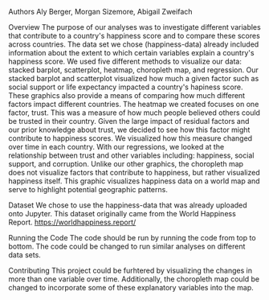 Authors
     Aly Berger, Morgan Sizemore, Abigail Zweifach
     
Overview
    The purpose of our analyses was to investigate different variables that contribute to a country's happiness score and to compare these scores across countries. The data set we chose (happiness-data) already included information about the extent to which certain variables explain a country's happiness score.
    We used five different methods to visualize our data: stacked barplot, scatterplot, heatmap, choropleth map, and regression. Our stacked barplot and scatterplot visualized how much a given factor such as social support or life expectancy impacted a country's hapiness score. These graphics also provide a means of comparing how much different factors impact different countries. The heatmap we created focuses on one factor, trust. This was a measure of how much people believed others could be trusted in their country. Given the large impact of residual factors and our prior knowledge about trust, we decided to see how this factor might contribute to happiness scores. We visualized how this measure changed over time in each country. With our regressions, we looked at the relationship between trust and other variables including: happiness, social support, and corruption.
    Unlike our other graphics, the choropleth map does not visualize factors that contribute to happiness, but rather visualized happiness itself. This graphic visualizes happiness data on a world map and serve to highlight potential geographic patterns.

Dataset
    We chose to use the happiness-data that was already uploaded onto Jupyter. This dataset originally came from the World Happiness Report. https://worldhappiness.report/
    
Running the Code
    The code should be run by running the code from top to bottom. The code could be changed to run similar analyses on different data sets. 
    
Contributing
    This project could be furhtered by visualizing the changes in more than one variable over time. Additionally, the choropleth map could be changed to incorporate some of these explanatory variables into the map. 